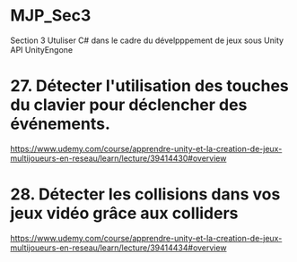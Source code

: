 # MJP_Sec3
 Section 3 Utuliser C# dans le cadre du dévelpppement de jeux sous Unity API UnityEngone
 # 27. Détecter l'utilisation des touches du clavier pour déclencher des événements.
 https://www.udemy.com/course/apprendre-unity-et-la-creation-de-jeux-multijoueurs-en-reseau/learn/lecture/39414430#overview 
 # 28. Détecter les collisions dans vos jeux vidéo grâce aux colliders
 https://www.udemy.com/course/apprendre-unity-et-la-creation-de-jeux-multijoueurs-en-reseau/learn/lecture/39414434#overview
 
